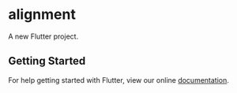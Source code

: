 # alignment

A new Flutter project.

## Getting Started

For help getting started with Flutter, view our online
[documentation](https://flutter.io/).
